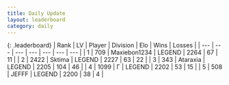 ```yaml
---
title: Daily Update
layout: leaderboard
category: daily
---
```


{: .leaderboard}
| Rank | LV | Player | Division | Elo | Wins | Losses |
| --- | --- | --- | --- | --- | --- | --- |
| <span data-change="0">1</span> | 709 | <span title="ID: 410122">Maxiebon1234</span> | LEGEND | <span data-change="0">2264</span> | <span data-change="0">67</span> | <span data-change="0">11</span> |
| <span data-change="1">2</span> | 2422 | <span title="ID: 353063">Sktima</span> | LEGEND | <span data-change="26">2227</span> | <span data-change="15">63</span> | <span data-change="4">22</span> |
| <span data-change="-1">3</span> | 343 | <span title="ID: 745153">Ataraxia</span> | LEGEND | <span data-change="0">2205</span> | <span data-change="0">104</span> | <span data-change="0">46</span> |
| <span data-change="2">4</span> | 1099 | <span title="ID: 512212">Г</span> | LEGEND | <span data-change="46">2202</span> | <span data-change="5">53</span> | <span data-change="0">15</span> |
| <span data-change="23">5</span> | 508 | <span title="ID: 488585">JEFFF</span> | LEGEND | <span data-change="176">2200</span> | <span data-change="15">38</span> | <span data-change="0">4</span> |